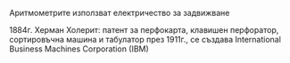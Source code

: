 Аритмометрите използват
електричество за задвижване 

1884г. Херман Холерит: патент за перфокарта, клавишен перфоратор, сортировъчна машина и табулатор през 1911г., се създава International Business Machines Corporation (IBM)